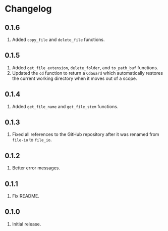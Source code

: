 # Changelog

## 0.1.6

1. Added `copy_file` and `delete_file` functions.

## 0.1.5

1. Added `get_file_extension`, `delete_folder`, and `to_path_buf` functions.
1. Updated the `cd` function to return a `CdGuard` which automatically restores the current working directory when it moves out of a scope.

## 0.1.4

1. Added `get_file_name` and `get_file_stem` functions.

## 0.1.3

1. Fixed all references to the GitHub repository after it was renamed from `file-io` to `file_io`.

## 0.1.2

1. Better error messages.

## 0.1.1

1. Fix README.

## 0.1.0

1. Initial release.